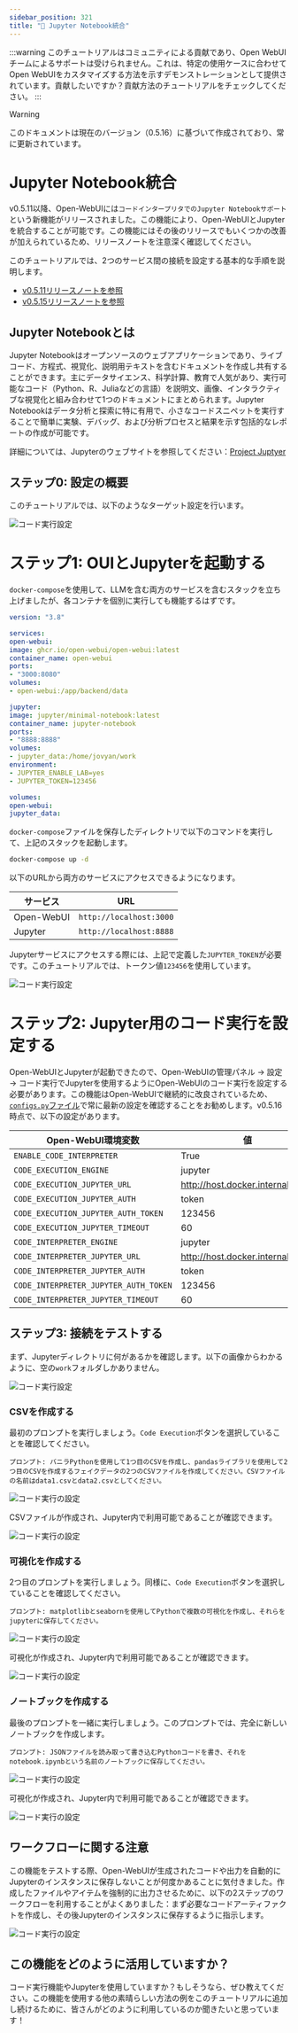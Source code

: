 ```yaml
---
sidebar_position: 321
title: "🐍 Jupyter Notebook統合"
---
```


:::warning
このチュートリアルはコミュニティによる貢献であり、Open WebUIチームによるサポートは受けられません。これは、特定の使用ケースに合わせてOpen WebUIをカスタマイズする方法を示すデモンストレーションとして提供されています。貢献したいですか？貢献方法のチュートリアルをチェックしてください。
:::

> [!WARNING]
> このドキュメントは現在のバージョン（0.5.16）に基づいて作成されており、常に更新されています。


# Jupyter Notebook統合

v0.5.11以降、Open-WebUIには`コードインタープリタでのJupyter Notebookサポート`という新機能がリリースされました。この機能により、Open-WebUIとJupyterを統合することが可能です。この機能にはその後のリリースでもいくつかの改善が加えられているため、リリースノートを注意深く確認してください。

このチュートリアルでは、2つのサービス間の接続を設定する基本的な手順を説明します。

- [v0.5.11リリースノートを参照](https://github.com/open-webui/open-webui/releases/tag/v0.5.11)
- [v0.5.15リリースノートを参照](https://github.com/open-webui/open-webui/releases/tag/v0.5.14)

## Jupyter Notebookとは

Jupyter Notebookはオープンソースのウェブアプリケーションであり、ライブコード、方程式、視覚化、説明用テキストを含むドキュメントを作成し共有することができます。主にデータサイエンス、科学計算、教育で人気があり、実行可能なコード（Python、R、Juliaなどの言語）を説明文、画像、インタラクティブな視覚化と組み合わせて1つのドキュメントにまとめられます。Jupyter Notebookはデータ分析と探索に特に有用で、小さなコードスニペットを実行することで簡単に実験、デバッグ、および分析プロセスと結果を示す包括的なレポートの作成が可能です。

詳細については、Jupyterのウェブサイトを参照してください：[Project Juptyer](https://jupyter.org/)

## ステップ0: 設定の概要

このチュートリアルでは、以下のようなターゲット設定を行います。

![コード実行設定](/images/tutorials/jupyter/jupyter-code-execution.png)

# ステップ1: OUIとJupyterを起動する

`docker-compose`を使用して、LLMを含む両方のサービスを含むスタックを立ち上げましたが、各コンテナを個別に実行しても機能するはずです。

```yaml title="docker-compose.yml"
version: "3.8"

services:
open-webui:
image: ghcr.io/open-webui/open-webui:latest
container_name: open-webui
ports:
- "3000:8080"
volumes:
- open-webui:/app/backend/data

jupyter:
image: jupyter/minimal-notebook:latest
container_name: jupyter-notebook
ports:
- "8888:8888"
volumes:
- jupyter_data:/home/jovyan/work
environment:
- JUPYTER_ENABLE_LAB=yes
- JUPYTER_TOKEN=123456

volumes:
open-webui:
jupyter_data:
```

`docker-compose`ファイルを保存したディレクトリで以下のコマンドを実行して、上記のスタックを起動します。

```bash title="Run docker-compose"
docker-compose up -d
```

以下のURLから両方のサービスにアクセスできるようになります。

| サービス | URL |
| ---------- | ----------------------- |
| Open-WebUI | `http://localhost:3000` |
| Jupyter | `http://localhost:8888` |

Jupyterサービスにアクセスする際には、上記で定義した`JUPYTER_TOKEN`が必要です。このチュートリアルでは、トークン値`123456`を使用しています。

![コード実行設定](/images/tutorials/jupyter/jupyter-token.png)

# ステップ2: Jupyter用のコード実行を設定する

Open-WebUIとJupyterが起動できたので、Open-WebUIの管理パネル -> 設定 -> コード実行でJupyterを使用するようにOpen-WebUIのコード実行を設定する必要があります。この機能はOpen-WebUIで継続的に改良されているため、[`configs.py`ファイル](https://github.com/open-webui/open-webui/blob/6fedd72e3973e1d13c9daf540350cd822826bf27/backend/open_webui/routers/configs.py#L72)で常に最新の設定を確認することをお勧めします。v0.5.16時点で、以下の設定があります。

| Open-WebUI環境変数 | 値 |
| ------------------------------------- | -------------------------------- |
| `ENABLE_CODE_INTERPRETER` | True |
| `CODE_EXECUTION_ENGINE` | jupyter |
| `CODE_EXECUTION_JUPYTER_URL` | http://host.docker.internal:8888 |
| `CODE_EXECUTION_JUPYTER_AUTH` | token |
| `CODE_EXECUTION_JUPYTER_AUTH_TOKEN` | 123456 |
| `CODE_EXECUTION_JUPYTER_TIMEOUT` | 60 |
| `CODE_INTERPRETER_ENGINE` | jupyter |
| `CODE_INTERPRETER_JUPYTER_URL` | http://host.docker.internal:8888 |
| `CODE_INTERPRETER_JUPYTER_AUTH` | token |
| `CODE_INTERPRETER_JUPYTER_AUTH_TOKEN` | 123456 |
| `CODE_INTERPRETER_JUPYTER_TIMEOUT` | 60 |

## ステップ3: 接続をテストする

まず、Jupyterディレクトリに何があるかを確認します。以下の画像からわかるように、空の`work`フォルダしかありません。

![コード実行設定](/images/tutorials/jupyter/jupyter-empty.png)

### CSVを作成する

最初のプロンプトを実行しましょう。`Code Execution`ボタンを選択していることを確認してください。

```
プロンプト: バニラPythonを使用して1つ目のCSVを作成し、pandasライブラリを使用して2つ目のCSVを作成するフェイクデータの2つのCSVファイルを作成してください。CSVファイルの名前はdata1.csvとdata2.csvとしてください。
```

![コード実行の設定](/images/tutorials/jupyter/jupyter-create-csv.png)

CSVファイルが作成され、Jupyter内で利用可能であることが確認できます。

![コード実行の設定](/images/tutorials/jupyter/jupyter-view-csv.png)

### 可視化を作成する

2つ目のプロンプトを実行しましょう。同様に、`Code Execution`ボタンを選択していることを確認してください。

```
プロンプト: matplotlibとseabornを使用してPythonで複数の可視化を作成し、それらをjupyterに保存してください。
```

![コード実行の設定](/images/tutorials/jupyter/jupyter-create-viz.png)

可視化が作成され、Jupyter内で利用可能であることが確認できます。

![コード実行の設定](/images/tutorials/jupyter/jupyter-view-viz.png)

### ノートブックを作成する

最後のプロンプトを一緒に実行しましょう。このプロンプトでは、完全に新しいノートブックを作成します。

```
プロンプト: JSONファイルを読み取って書き込むPythonコードを書き、それをnotebook.ipynbという名前のノートブックに保存してください。
```

![コード実行の設定](/images/tutorials/jupyter/jupyter-create-notebook.png)

可視化が作成され、Jupyter内で利用可能であることが確認できます。

![コード実行の設定](/images/tutorials/jupyter/jupyter-view-notebook.png)

## ワークフローに関する注意

この機能をテストする際、Open-WebUIが生成されたコードや出力を自動的にJupyterのインスタンスに保存しないことが何度かあることに気付きました。作成したファイルやアイテムを強制的に出力させるために、以下の2ステップのワークフローを利用することがよくありました：まず必要なコードアーティファクトを作成し、その後Jupyterのインスタンスに保存するように指示します。

![コード実行の設定](/images/tutorials/jupyter/jupyter-workflow.png)

## この機能をどのように活用していますか？

コード実行機能やJupyterを使用していますか？もしそうなら、ぜひ教えてください。この機能を使用する他の素晴らしい方法の例をこのチュートリアルに追加し続けるために、皆さんがどのように利用しているのか聞きたいと思っています！
